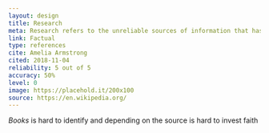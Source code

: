 ```yaml
---
layout: design
title: Research
meta: Research refers to the unreliable sources of information that has to do with the subject being researched that sometimes can actually end up being factual and reliable after all
link: Factual
type: references
cite: Amelia Armstrong
cited: 2018-11-04
reliability: 5 out of 5
accuracy: 50%
level: 0
image: https://placehold.it/200x100
source: https://en.wikipedia.org/
---
```


*Books* is hard to identify and depending on the source is hard to invest faith
